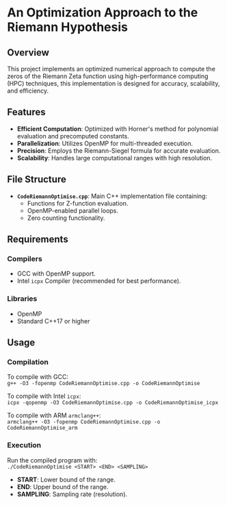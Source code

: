 # An Optimization Approach to the Riemann Hypothesis

## Overview

This project implements an optimized numerical approach to compute the zeros of the Riemann Zeta function using high-performance computing (HPC) techniques, this implementation is designed for accuracy, scalability, and efficiency.

## Features

- **Efficient Computation**: Optimized with Horner's method for polynomial evaluation and precomputed constants.
- **Parallelization**: Utilizes OpenMP for multi-threaded execution.
- **Precision**: Employs the Riemann-Siegel formula for accurate evaluation.
- **Scalability**: Handles large computational ranges with high resolution.

## File Structure

- **`CodeRiemannOptimise.cpp`**: Main C++ implementation file containing:
  - Functions for Z-function evaluation.
  - OpenMP-enabled parallel loops.
  - Zero counting functionality.

## Requirements

### Compilers
- GCC with OpenMP support.
- Intel `icpx` Compiler (recommended for best performance).


### Libraries
- OpenMP
- Standard C++17 or higher

## Usage

### Compilation

To compile with GCC:  
`g++ -O3 -fopenmp CodeRiemannOptimise.cpp -o CodeRiemannOptimise`

To compile with Intel `icpx`:  
`icpx -qopenmp -O3 CodeRiemannOptimise.cpp -o CodeRiemannOptimise_icpx`

To compile with ARM `armclang++`:  
`armclang++ -O3 -fopenmp CodeRiemannOptimise.cpp -o CodeRiemannOptimise_arm`

### Execution

Run the compiled program with:  
`./CodeRiemannOptimise <START> <END> <SAMPLING>`

- **START**: Lower bound of the range.  
- **END**: Upper bound of the range.  
- **SAMPLING**: Sampling rate (resolution).
